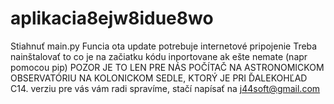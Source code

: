 # aplikacia8ejw8idue8wo
Stiahnuť main.py
Funcia ota update potrebuje internetové pripojenie
Treba nainštalovať to co je na začiatku kódu inportovane ak ešte nemate (napr pomocou pip) 
POZOR JE TO LEN PRE NÁS POČÍTAČ NA ASTRONOMICKOM OBSERVATÓRIU NA KOLONICKOM SEDLE, KTORÝ JE PRI ĎALEKOHĽAD C14. verziu pre vás vám radi spravíme, stačí napísať na j44soft@gmail.com 

